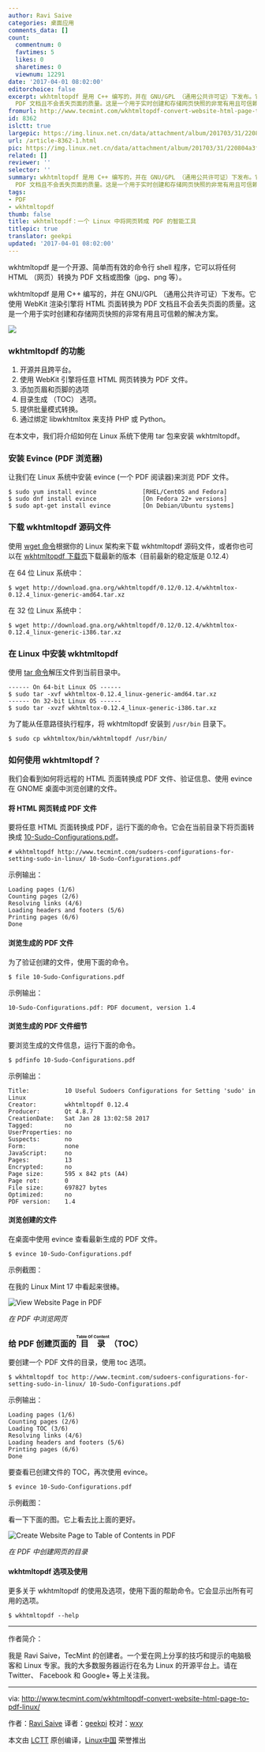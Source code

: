 ```yaml
---
author: Ravi Saive
categories: 桌面应用
comments_data: []
count:
  commentnum: 0
  favtimes: 5
  likes: 0
  sharetimes: 0
  viewnum: 12291
date: '2017-04-01 08:02:00'
editorchoice: false
excerpt: wkhtmltopdf 是用 C++ 编写的，并在 GNU/GPL （通用公共许可证）下发布。它使用 WebKit 渲染引擎将 HTML 页面转换为
  PDF 文档且不会丢失页面的质量。这是一个用于实时创建和存储网页快照的非常有用且可信赖的解决方案。
fromurl: http://www.tecmint.com/wkhtmltopdf-convert-website-html-page-to-pdf-linux/
id: 8362
islctt: true
largepic: https://img.linux.net.cn/data/attachment/album/201703/31/220804a3fssc34bsscbfl2.png
url: /article-8362-1.html
pic: https://img.linux.net.cn/data/attachment/album/201703/31/220804a3fssc34bsscbfl2.png.thumb.jpg
related: []
reviewer: ''
selector: ''
summary: wkhtmltopdf 是用 C++ 编写的，并在 GNU/GPL （通用公共许可证）下发布。它使用 WebKit 渲染引擎将 HTML 页面转换为
  PDF 文档且不会丢失页面的质量。这是一个用于实时创建和存储网页快照的非常有用且可信赖的解决方案。
tags:
- PDF
- wkhtmltopdf
thumb: false
title: wkhtmltopdf：一个 Linux 中将网页转成 PDF 的智能工具
titlepic: true
translator: geekpi
updated: '2017-04-01 08:02:00'
---
```


wkhtmltopdf 是一个开源、简单而有效的命令行 shell 程序，它可以将任何 HTML （网页）转换为 PDF 文档或图像（jpg、png 等）。


wkhtmltopdf 是用 C++ 编写的，并在 GNU/GPL （通用公共许可证）下发布。它使用 WebKit 渲染引擎将 HTML 页面转换为 PDF 文档且不会丢失页面的质量。这是一个用于实时创建和存储网页快照的非常有用且可信赖的解决方案。


![](https://img.linux.net.cn/data/attachment/album/201703/31/220804a3fssc34bsscbfl2.png)


### wkhtmltopdf 的功能


1. 开源并且跨平台。
2. 使用 WebKit 引擎将任意 HTML 网页转换为 PDF 文件。
3. 添加页眉和页脚的选项
4. 目录生成 （TOC） 选项。
5. 提供批量模式转换。
6. 通过绑定 libwkhtmltox 来支持 PHP 或 Python。


在本文中，我们将介绍如何在 Linux 系统下使用 tar 包来安装 wkhtmltopdf。


### 安装 Evince (PDF 浏览器)


让我们在 Linux 系统中安装 evince (一个 PDF 阅读器)来浏览 PDF 文件。



```
$ sudo yum install evince             [RHEL/CentOS and Fedora]
$ sudo dnf install evince             [On Fedora 22+ versions]
$ sudo apt-get install evince         [On Debian/Ubuntu systems]

```

### 下载 wkhtmltopdf 源码文件


使用 [wget 命令](/tag-wget.html)根据你的 Linux 架构来下载 wkhtmltopdf 源码文件，或者你也可以在 [wkhtmltopdf 下载页](http://wkhtmltopdf.org/downloads.html)下载最新的版本（目前最新的稳定版是 0.12.4）


在 64 位 Linux 系统中：



```
$ wget http://download.gna.org/wkhtmltopdf/0.12/0.12.4/wkhtmltox-0.12.4_linux-generic-amd64.tar.xz

```

在 32 位 Linux 系统中：



```
$ wget http://download.gna.org/wkhtmltopdf/0.12/0.12.4/wkhtmltox-0.12.4_linux-generic-i386.tar.xz

```

### 在 Linux 中安装 wkhtmltopdf


使用 [tar 命令](/tag-tar.html)解压文件到当前目录中。



```
------ On 64-bit Linux OS ------
$ sudo tar -xvf wkhtmltox-0.12.4_linux-generic-amd64.tar.xz 
------ On 32-bit Linux OS ------
$ sudo tar -xvzf wkhtmltox-0.12.4_linux-generic-i386.tar.xz 

```

为了能从任意路径执行程序，将 wkhtmltopdf 安装到 `/usr/bin` 目录下。



```
$ sudo cp wkhtmltox/bin/wkhtmltopdf /usr/bin/

```

### 如何使用 wkhtmltopdf？


我们会看到如何将远程的 HTML 页面转换成 PDF 文件、验证信息、使用 evince 在 GNOME 桌面中浏览创建的文件。


#### 将 HTML 网页转成 PDF 文件


要将任意 HTML 页面转换成 PDF，运行下面的命令。它会在当前目录下将页面转换成 [10-Sudo-Configurations.pdf](http://www.tecmint.com/sudoers-configurations-for-setting-sudo-in-linux/)。



```
# wkhtmltopdf http://www.tecmint.com/sudoers-configurations-for-setting-sudo-in-linux/ 10-Sudo-Configurations.pdf

```

示例输出：



```
Loading pages (1/6)
Counting pages (2/6)
Resolving links (4/6)
Loading headers and footers (5/6)
Printing pages (6/6)
Done

```

#### 浏览生成的 PDF 文件


为了验证创建的文件，使用下面的命令。



```
$ file 10-Sudo-Configurations.pdf

```

示例输出：



```
10-Sudo-Configurations.pdf: PDF document, version 1.4

```

#### 浏览生成的 PDF 文件细节


要浏览生成的文件信息，运行下面的命令。



```
$ pdfinfo 10-Sudo-Configurations.pdf

```

示例输出：



```
Title:          10 Useful Sudoers Configurations for Setting 'sudo' in Linux
Creator:        wkhtmltopdf 0.12.4
Producer:       Qt 4.8.7
CreationDate:   Sat Jan 28 13:02:58 2017
Tagged:         no
UserProperties: no
Suspects:       no
Form:           none
JavaScript:     no
Pages:          13
Encrypted:      no
Page size:      595 x 842 pts (A4)
Page rot:       0
File size:      697827 bytes
Optimized:      no
PDF version:    1.4

```

#### 浏览创建的文件


在桌面中使用 evince 查看最新生成的 PDF 文件。



```
$ evince 10-Sudo-Configurations.pdf

```

示例截图：


在我的 Linux Mint 17 中看起来很棒。


![View Website Page in PDF](https://img.linux.net.cn/data/attachment/album/201703/31/220810fybro6v2o72bda99.png)


*在 PDF 中浏览网页*


### 给 PDF 创建页面的 <ruby> 目录 <rp>  （ </rp> <rt>  Table Of Content </rt> <rp>  ） </rp></ruby>（TOC）


要创建一个 PDF 文件的目录，使用 toc 选项。



```
$ wkhtmltopdf toc http://www.tecmint.com/sudoers-configurations-for-setting-sudo-in-linux/ 10-Sudo-Configurations.pdf

```

示例输出：



```
Loading pages (1/6)
Counting pages (2/6)
Loading TOC (3/6)
Resolving links (4/6)
Loading headers and footers (5/6)
Printing pages (6/6)
Done

```

要查看已创建文件的 TOC，再次使用 evince。



```
$ evince 10-Sudo-Configurations.pdf

```

示例截图：


看一下下面的图。它上看去比上面的更好。


![Create Website Page to Table of Contents in PDF](https://img.linux.net.cn/data/attachment/album/201703/31/220811d9e4d2296d416ze3.png)


*在 PDF 中创建网页的目录*


#### wkhtmltopdf 选项及使用


更多关于 wkhtmltopdf 的使用及选项，使用下面的帮助命令。它会显示出所有可用的选项。



```
$ wkhtmltopdf --help

```



---


作者简介：


我是 Ravi Saive，TecMint 的创建者。一个爱在网上分享的技巧和提示的电脑极客和 Linux 专家。我的大多数服务器运行在名为 Linux 的开源平台上。请在 Twitter、 Facebook 和 Google+ 等上关注我。




---


via: <http://www.tecmint.com/wkhtmltopdf-convert-website-html-page-to-pdf-linux/>


作者：[Ravi Saive](http://www.tecmint.com/author/admin/) 译者：[geekpi](https://github.com/geekpi) 校对：[wxy](https://github.com/wxy)


本文由 [LCTT](https://github.com/LCTT/TranslateProject) 原创编译，[Linux中国](https://linux.cn/) 荣誉推出